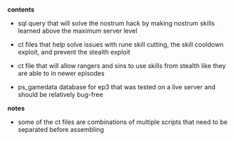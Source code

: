 **contents**

* sql query that will solve the nostrum hack by making nostrum skills learned above the maximum server level

* ct files that help solve issues with rune skill cutting, the skill cooldown exploit, and prevent the stealth exploit

* ct file that will allow rangers and sins to use skills from stealth like they are able to in newer episodes

* ps_gamedata database for ep3 that was tested on a live server and should be relatively bug-free

**notes**

* some of the ct files are combinations of multiple scripts that need to be separated before assembling
